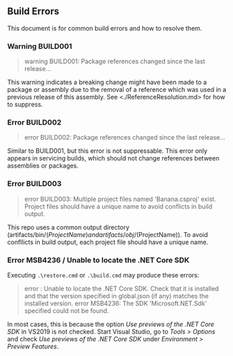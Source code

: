 Build Errors
------------

This document is for common build errors and how to resolve them.

### Warning BUILD001

> warning BUILD001: Package references changed since the last release...

This warning indicates a breaking change might have been made to a package or assembly due to the removal of a reference which was used
in a previous release of this assembly. See <./ReferenceResolution.md> for how to suppress.

### Error BUILD002

> error BUILD002: Package references changed since the last release...

Similar to BUILD001, but this error is not suppressable. This error only appears in servicing builds, which should not change references between assemblies or packages.

### Error BUILD003

> error BUILD003: Multiple project files named 'Banana.csproj' exist. Project files should have a unique name to avoid conflicts in build output.

This repo uses a common output directory (artifacts/bin/$(ProjectName) and artifacts/obj/$(ProjectName)). To avoid confllicts in build output, each
project file should have a unique name.

### Error MSB4236 / Unable to locate the .NET Core SDK
  
Executing `.\restore.cmd` or `.\build.cmd` may produce these errors:

> error : Unable to locate the .NET Core SDK. Check that it is installed and that the version specified in global.json (if any) matches the installed version.
> error MSB4236: The SDK 'Microsoft.NET.Sdk' specified could not be found.

In most cases, this is because the option _Use previews of the .NET Core SDK_ in VS2019 is not checked. Start Visual Studio, go to _Tools > Options_ and check _Use previews of the .NET Core SDK_ under _Environment > Preview Features_.
